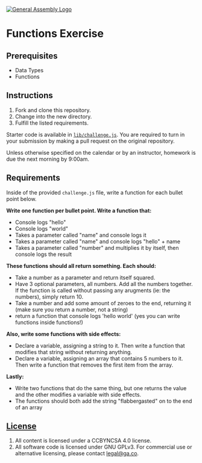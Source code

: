 [![General Assembly Logo](https://camo.githubusercontent.com/1a91b05b8f4d44b5bbfb83abac2b0996d8e26c92/687474703a2f2f692e696d6775722e636f6d2f6b6538555354712e706e67)](https://generalassemb.ly/education/web-development-immersive)

# Functions Exercise

## Prerequisites

* Data Types
* Functions

## Instructions

1.  Fork and clone this repository.
1.  Change into the new directory.
1.  Fulfill the listed requirements.

Starter code is available in [`lib/challenge.js`](lib/challenge.js). You are
required to turn in your submission by making a pull request on the original
repository.

Unless otherwise specified on the calendar or by an instructor, homework is due
the next morning by 9:00am.

## Requirements

Inside of the provided `challenge.js` file, write a function for each bullet
point below.

**Write one function per bullet point. Write a function that:**

- Console logs "hello"
- Console logs "world"
- Takes a parameter called "name" and console logs it
- Takes a parameter called "name" and console logs "hello" + name
- Takes a parameter called "number" and multiplies it by itself, then console
  logs the result

**These functions should all return something. Each should:**

- Take a number as a parameter and return itself squared.
- Have 3 optional parameters, all numbers. Add all the numbers together. If the
  function is called without passing any arugments (ie: the numbers), simply return 10.
- Take a number and add some amount of zeroes to the end, returning it (make
  sure you return a number, not a string)
- return a function that console logs 'hello world' (yes you can write functions
  inside functions!)

**Also, write some functions with side effects:**

- Declare a variable, assigning a string to it. Then write a function that
  modifies that string without returning anything.
- Declare a variable, assigning an array that contains 5 numbers to it. Then
  write a function that removes the first item from the array.

**Lastly:**

- Write two functions that do the same thing, but one returns the value and the
  other modifies a variable with side effects.
- The functions should both add the string "flabbergasted" on to the end of an
    array

## [License](LICENSE)

1.  All content is licensed under a CC­BY­NC­SA 4.0 license.
1.  All software code is licensed under GNU GPLv3. For commercial use or
    alternative licensing, please contact legal@ga.co.
